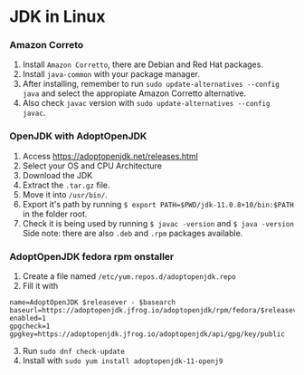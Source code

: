# JDK in Linux

### Amazon Correto
1. Install `Amazon Corretto`, there are Debian and Red Hat packages.
2. Install `java-common` with your package manager.
3. After installing, remember to run `sudo update-alternatives --config java` and select the appropiate Amazon Corretto alternative.
3. Also check `javac` version with `sudo update-alternatives --config javac`.

### OpenJDK with AdoptOpenJDK
1. Access https://adoptopenjdk.net/releases.html
1. Select your OS and CPU Architecture
1. Download the JDK
1. Extract the `.tar.gz` file.
1. Move it into `/usr/bin/`.
1. Export it's path by running `$ export PATH=$PWD/jdk-11.0.8+10/bin:$PATH` in the folder root.
1. Check it is being used by running `$ javac -version` and `$ java -version`
Side note: there are also `.deb` and `.rpm` packages available.

### AdoptOpenJDK fedora rpm onstaller
1. Create a file named `/etc/yum.repos.d/adoptopenjdk.repo`
1. Fill it with 
```
name=AdoptOpenJDK $releasever - $basearch
baseurl=https://adoptopenjdk.jfrog.io/adoptopenjdk/rpm/fedora/$releasever/$basearch
enabled=1
gpgcheck=1
gpgkey=https://adoptopenjdk.jfrog.io/adoptopenjdk/api/gpg/key/public
```
3. Run `sudo dnf check-update`
1. Install with `sudo yum install adoptopenjdk-11-openj9`
